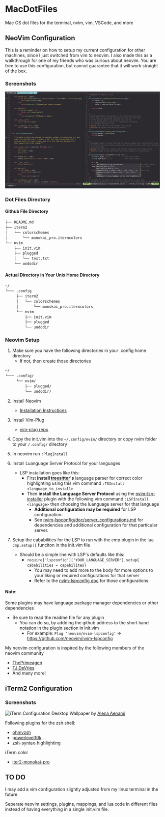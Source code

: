 # MacDotFiles
Mac OS dot files for the terminal, nvim, vim, VSCode, and more
## NeoVim Configuration
This is a reminder on how to setup my current configuration for other machines, since I just switched from vim to neovim. I also made this as a walkthrough for
one of my friends who was curious about neovim.
You are free to use this configuration, but cannot guarantee that it will work straight of the box.
### Screenshots
![Neovim Configuration](https://github.com/AmielCyber/MacDotFiles/blob/main/screenShots/neovimConfigScreen.png)
### Dot Files Directory
#### Github File Directory
```bash
├── README.md
├── iterm2
│   └── colorschemes
│       └── monokai_pro.itermcolors
└── nvim
    ├── init.vim
    ├── plugged
    │   └── text.txt
    └── undodir
```
#### Actual Directory in Your Unix Home Directory
```bash
~/
└─── .config
     ├── iterm2
     │   └── colorschemes
     │       └── monokai_pro.itermcolors
     └── nvim
         ├── init.vim
         ├── plugged
         └── undodir 
```
### Neovim Setup
1. Make sure you have the following directories in your .config home directory
    * If not, then create those directories
```bash 
~/
└─── .config/
     └── nvim/
         ├── plugged/
         └── undodir/ 
```
2. Install Neovim
    * [Installation Instructions](https://github.com/neovim/neovim/wiki/Installing-Neovim)

3. Install Vim-Plug
    * [vim-plug repo](https://github.com/junegunn/vim-plug)
4. Copy the init.vim into the `~/.config/nvim/` directory or copy nvim folder to your `/.config/` directory
5. In neovim run `:PlugInstall`
6. Install Luanguage Server Protocol for your languages 
    * LSP installation goes like this:
        * First **install [treesitter](https://github.com/nvim-treesitter/nvim-treesitter)'s** language parser for correct 
        color highlighting using this vim command `:TSInstall <language_to_install>` 
        * Then **install the Language Server Protocol** using the [nvim-lsp-installer](https://github.com/williamboman/nvim-lsp-installer)
        plugin with the following vim command `:LSPInstall <language>` then choosing the luanguage server for that language 
            * **Additional configuration may be required** for LSP configuration.
            * See [nvim-lspconfig/doc/server_configurations.md](https://github.com/neovim/nvim-lspconfig/blob/master/doc/server_configurations.md#remark_ls)
            for dependencies and additional configuration for that particular server.
7. Setup the cababilities for the LSP to run with the cmp plugin in the lua `cmp.setup({` funciton in the init.vim file 
    * Should be a simple line with LSP's defaults like this: 
        * `require['lspconfig']['YOUR_LANGUAGE_SERVER'].setup{ cababilities = capabilites}`
            * You may need to add more to the body for more options to your liking or required configurations for that server
            * Refer to the [nvim-lspconfig doc](https://github.com/neovim/nvim-lspconfig/blob/master/doc/server_configurations.md#remark_ls) for those configurations
#### Note:
Some plugins may have language package manager dependencies or other dependencies
* Be sure to read the readme file for any plugin
    * You can do so, by addding the github address to the short hand notation in the plugin section in init.vim
        * For example: `Plug 'neovim/nvim-lspconfig'` => https://github.com/neovim/nvim-lspconfig

My neovim configuration is inspired by the following members of the neovim community
* [ThePrimeagen](https://github.com/ThePrimeagen)
* [TJ DeVries](https://github.com/tjdevries)
* And many more!
## iTerm2 Configuration
### Screenshots
![iTerm Configuration](https://github.com/AmielCyber/MacDotFiles/blob/main/screenShots/iTerm2ConfigScreen.png)
Desktop Wallpaper by [Alena Aenami](https://www.artstation.com/aenamiart)

Following plugins for the zsh shell:
* [ohmyzsh](https://github.com/ohmyzsh/ohmyzsh)
* [powerlevel10k](https://github.com/romkatv/powerlevel10k)
* [zsh-syntax-highlighting](https://github.com/zsh-users/zsh-syntax-highlighting)

iTerm color
* [iter2-monokai-pro](https://github.com/ayatmaulana/iterm2-monokai-pro)

## TO DO
I may add a vim configuration slightly adjusted from my linux terminal in the future.

Seperate neovim settings, plugins, mappings, and lua code in different files instead of having everything in a single init.vim file.
